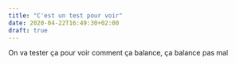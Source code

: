 ```yaml
---
title: "C'est un test pour voir"
date: 2020-04-22T16:49:30+02:00
draft: true
---
```

On va tester ça pour voir comment ça balance, ça balance pas mal
